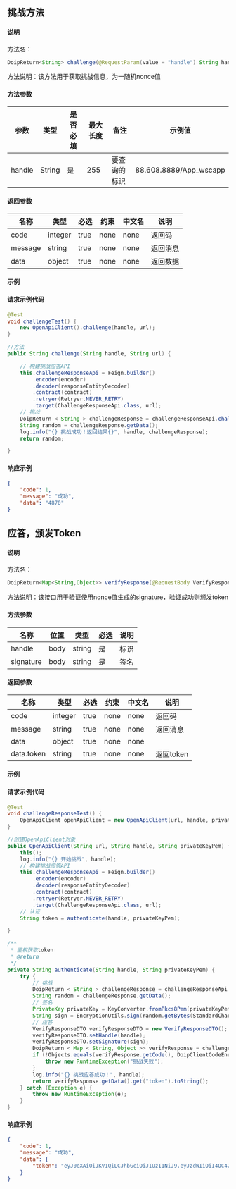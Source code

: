 ## 挑战方法

#### 说明

方法名：
```java
DoipReturn<String> challenge(@RequestParam(value = "handle") String handle);
```

方法说明：该方法用于获取挑战信息，为一随机nonce值

#### 方法参数

|  **参数**  |  **类型**  |  **是否必填**  |  **最大长度**  |  **备注**  |  **示例值**  |
| --- | --- | --- | --- | --- | --- |
|  handle  |  String  |  是  |  255  |  要查询的标识  |  88.608.8889/App\_wscapp  |

#### 返回参数

|  **名称**  |  **类型**  |  **必选**  |  **约束**  |  **中文名**  |  **说明**  |
| --- | --- | --- | --- | --- | --- |
|  code  |  integer  |  true  |  none  |  none  |  返回码  |
|  message  |  string  |  true  |  none  |  none  |  返回消息  |
|  data  |  object  |  true  |  none  |  none  |  返回数据  |

#### 示例

#### 请求示例代码  
```java  
@Test
void challengeTest() {
    new OpenApiClient().challenge(handle, url);
}

//方法
public String challenge(String handle, String url) {

    // 构建挑战应答API
    this.challengeResponseApi = Feign.builder()
        .encoder(encoder)
        .decoder(responseEntityDecoder)
        .contract(contract)
        .retryer(Retryer.NEVER_RETRY)
        .target(ChallengeResponseApi.class, url);
    // 挑战
    DoipReturn < String > challengeResponse = challengeResponseApi.challenge(handle);
    String random = challengeResponse.getData();
    log.info("{} 挑战成功！返回结果{}", handle, challengeResponse);
    return random;

}
```

#### 响应示例
```json
{
    "code": 1,
    "message": "成功",
    "data": "4870"
}
```

## 应答，颁发Token

#### 说明

方法名：
```java
DoipReturn<Map<String,Object>> verifyResponse(@RequestBody VerifyResponseDTO verifyResponseDTO);
```

方法说明：该接口用于验证使用nonce值生成的signature，验证成功则颁发token

#### 方法参数

|  **名称**  |  **位置**  |  **类型**  |  **必选**  |  **说明**  |
| --- | --- | --- | --- | --- |
|  handle  |  body  |  string  |  是  |  标识  |
|  signature  |  body  |  string  |  是  |  签名  |

#### 返回参数

|  **名称**  |  **类型**  |  **必选**  |  **约束**  |  **中文名**  |  **说明**  |
| --- | --- | --- | --- | --- | --- |
|  code  |  integer  |  true  |  none  |  none  |  返回码  |
|  message  |  string  |  true  |  none  |  none  |  返回消息  |
|  data  |  object  |  true  |  none  |  none  |   |
|  data.token  |  string  |  true  |  none  |  none  |  返回token  |

#### 示例

#### 请求示例代码    
```java
@Test
void challengeResponseTest() {
    OpenApiClient openApiClient = new OpenApiClient(url, handle, privateKeyPem);
}

//创建OpenApiClient对象
public OpenApiClient(String url, String handle, String privateKeyPem) {
    this();
    log.info("{} 开始挑战", handle);
    // 构建挑战应答API
    this.challengeResponseApi = Feign.builder()
        .encoder(encoder)
        .decoder(responseEntityDecoder)
        .contract(contract)
        .retryer(Retryer.NEVER_RETRY)
        .target(ChallengeResponseApi.class, url);
    // 认证
    String token = authenticate(handle, privateKeyPem);

}

/**
 * 鉴权获取token
 * @return
 */
private String authenticate(String handle, String privateKeyPem) {
    try {
        // 挑战
        DoipReturn < String > challengeResponse = challengeResponseApi.challenge(handle);
        String random = challengeResponse.getData();
        // 签名
        PrivateKey privateKey = KeyConverter.fromPkcs8Pem(privateKeyPem);
        String sign = EncryptionUtils.sign(random.getBytes(StandardCharsets.UTF_8), privateKey);
        // 应答
        VerifyResponseDTO verifyResponseDTO = new VerifyResponseDTO();
        verifyResponseDTO.setHandle(handle);
        verifyResponseDTO.setSignature(sign);
        DoipReturn < Map < String, Object >> verifyResponse = challengeResponseApi.verifyResponse(verifyResponseDTO);
        if (!Objects.equals(verifyResponse.getCode(), DoipClientCodeEnum.SUCCESS.getCode())) {
            throw new RuntimeException("挑战失败");
        }
        log.info("{} 挑战应答成功！", handle);
        return verifyResponse.getData().get("token").toString();
    } catch (Exception e) {
        throw new RuntimeException(e);
    }
}
```
#### 响应示例
```json
{
    "code": 1,
    "message": "成功",
    "data": {
        "token": "eyJ0eXAiOiJKV1QiLCJhbGciOiJIUzI1NiJ9.eyJzdWIiOiI4OC42MDguODg4L0FwcF96ajAxIiwiZXhwIjoxNzAyNTQyMTM0LCJpYXQiOjE3MDI0NTU3MzQsImp0aSI6IjMxMzlmNDVkLTA5YzAtNDljZS04MTdkLWE4NDRhZmFlZTFjMyJ9.9Akw3pAwMM-tHZ6WOB6OI4E_ZMvDKyRn6CPYD1TWahc"
    }
}
```